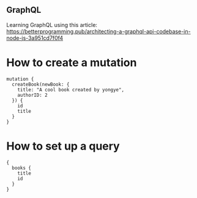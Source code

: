 ## GraphQL

Learning GraphQL using this article: https://betterprogramming.pub/architecting-a-graphql-api-codebase-in-node-js-3a951cd7f0f4

# How to create a mutation

```
mutation {
  createBook(newBook: {
    title: "A cool book created by yongye",
    authorID: 2
  }) {
    id
    title
  }
}
```

# How to set up a query

```
{
  books {
    title
    id
  }
}
```
